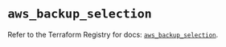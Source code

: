 # `aws_backup_selection`

Refer to the Terraform Registry for docs: [`aws_backup_selection`](https://registry.terraform.io/providers/hashicorp/aws/5.61.0/docs/resources/backup_selection).
